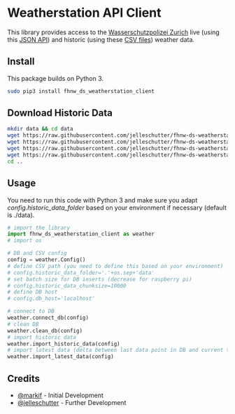 # Weatherstation API Client
This library provides access to the [Wasserschutzpolizei Zurich](https://data.stadt-zuerich.ch/dataset/sid_wapo_wetterstationen) live (using this [JSON API](https://tecdottir.herokuapp.com/docs/)) and historic (using these [CSV files](https://github.com/jelleschutter/fhnw-ds-weatherstation-client/tree/data/history/)) weather data.

## Install
This package builds on Python 3.
```bash
sudo pip3 install fhnw_ds_weatherstation_client
```

## Download Historic Data
```bash
mkdir data && cd data
wget https://raw.githubusercontent.com/jelleschutter/fhnw-ds-weatherstation-client/data/history/messwerte_mythenquai_2007-2019.csv
wget https://raw.githubusercontent.com/jelleschutter/fhnw-ds-weatherstation-client/data/history/messwerte_mythenquai_2020.csv
wget https://raw.githubusercontent.com/jelleschutter/fhnw-ds-weatherstation-client/data/history/messwerte_tiefenbrunnen_2007-2019.csv
wget https://raw.githubusercontent.com/jelleschutter/fhnw-ds-weatherstation-client/data/history/messwerte_tiefenbrunnen_2020.csv
cd ..
```

## Usage
You need to run this code with Python 3 and make sure you adapt *config.historic_data_folder* based on your environment if necessary (default is ./data).
```python
# import the library
import fhnw_ds_weatherstation_client as weather
# import os

# DB and CSV config
config = weather.Config()
# define CSV path (you need to define this based on your environment)
# config.historic_data_folder='.'+os.sep+'data'
# set batch size for DB inserts (decrease for raspberry pi)
# config.historic_data_chunksize=10000
# define DB host
# config.db_host='localhost'

# connect to DB
weather.connect_db(config)
# clean DB
weather.clean_db(config)
# import historic data
weather.import_historic_data(config)
# import latest data (delta between last data point in DB and current time)
weather.import_latest_data(config)
```

## Credits
- [@markif](https://github.com/markif/) - Initial Development
- [@jelleschutter](https://github.com/jelleschutter/) - Further Development